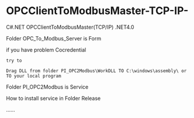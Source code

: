 # OPCClientToModbusMaster-TCP-IP-
C#.NET OPCClientToModbusMaster(TCP/IP)
.NET4.0

Folder OPC_To_Modbus_Server is Form
  
  if you have problem Cocredential
    
    try to
    
    Drag DLL from folder PI_OPC2Modbus\WorkDLL TO C:\windows\assembly\ or TO your local program

Folder PI_OPC2Modbus is Service
 
 How to install service in Folder Release

......